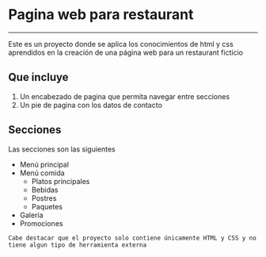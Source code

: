 # Pagina web para restaurant
--------------
Este es un proyecto donde se aplica los conocimientos de html y css aprendidos en la creación de una página web para un restaurant ficticio

## Que incluye

1. Un encabezado de pagina que permita navegar entre secciones
2. Un pie de pagina con los datos de contacto

## Secciones

Las secciones son las siguientes

- Menú principal
- Menú comida
  - Platos principales
  - Bebidas
  - Postres
  - Paquetes
- Galería
- Promociones

`Cabe destacar que el proyecto solo contiene únicamente HTML y CSS y no tiene algun tipo de herramienta externa`